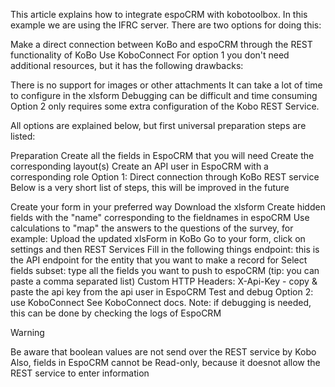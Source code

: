 
This article explains how to integrate espoCRM with kobotoolbox. In this example we are using the IFRC server. There are two options for doing this:

Make a direct connection between KoBo and espoCRM through the REST functionality of KoBo
Use KoboConnect
For option 1 you don't need additional resources, but it has the following drawbacks:

There is no support for images or other attachments
It can take a lot of time to configure in the xlsform
Debugging can be difficult and time consuming
Option 2 only requires some extra configuration of the Kobo REST Service.

All options are explained below, but first universal preparation steps are listed:

Preparation
Create all the fields in EspoCRM that you will need
Create the corresponding layout(s)
Create an API user in EspoCRM with a corresponding role
Option 1: Direct connection through KoBo REST service
Below is a very short list of steps, this will be improved in the future

Create your form in your preferred way
Download the xlsform
Create hidden fields with the "name" corresponding to the fieldnames in espoCRM
Use calculations to "map" the answers to the questions of the survey, for example:
Upload the updated xlsForm in KoBo
Go to your form, click on settings and then REST Services
Fill in the following things
endpoint: this is the API endpoint for the entity that you want to make a record for
Select fields subset: type all the fields you want to push to espoCRM (tip: you can paste a comma separated list)
Custom HTTP Headers: X-Api-Key - copy & paste the api key from the api user in EspoCRM
Test and debug
Option 2: use KoboConnect
See KoboConnect docs. Note: if debugging is needed, this can be done by checking the logs of EspoCRM

Warning

Be aware that boolean values are not send over the REST service by Kobo Also, fields in EspoCRM cannot be Read-only, because it doesnot allow the REST service to enter information
